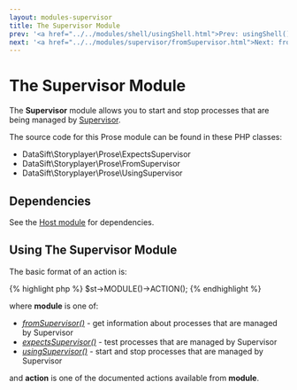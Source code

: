 ```yaml
---
layout: modules-supervisor
title: The Supervisor Module
prev: '<a href="../../modules/shell/usingShell.html">Prev: usingShell()</a>'
next: '<a href="../../modules/supervisor/fromSupervisor.html">Next: fromSupervisor()</a>'
---
```


# The Supervisor Module

The __Supervisor__ module allows you to start and stop processes that are being managed by [Supervisor](http://supervisord.org).

The source code for this Prose module can be found in these PHP classes:

* DataSift\Storyplayer\Prose\ExpectsSupervisor
* DataSift\Storyplayer\Prose\FromSupervisor
* DataSift\Storyplayer\Prose\UsingSupervisor

## Dependencies

See the [Host module](../host/index.html) for dependencies.

## Using The Supervisor Module

The basic format of an action is:

{% highlight php %}
$st->MODULE()->ACTION();
{% endhighlight %}

where __module__ is one of:

* _[fromSupervisor()](fromSupervisor.html)_ - get information about processes that are managed by Supervisor
* _[expectsSupervisor()](expectsSupervisor.html)_ - test processes that are managed by Supervisor
* _[usingSupervisor()](usingSupervisor.html)_ - start and stop processes that are managed by Supervisor

and __action__ is one of the documented actions available from __module__.